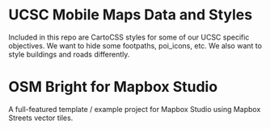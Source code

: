 # UCSC Mobile Maps Data and Styles

Included in this repo are CartoCSS styles for some of our UCSC specific objectives. We want to hide some footpaths, poi_icons, etc. We also want to style buildings and roads differently.

# OSM Bright for Mapbox Studio

A full-featured template / example project for Mapbox Studio using Mapbox Streets vector tiles.
